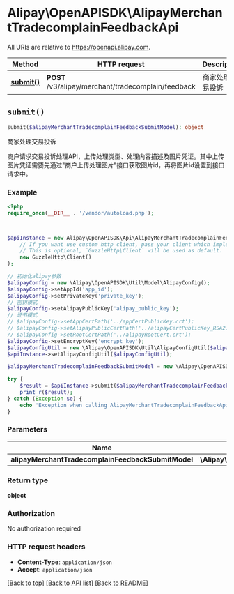 # Alipay\OpenAPISDK\AlipayMerchantTradecomplainFeedbackApi

All URIs are relative to https://openapi.alipay.com.

Method | HTTP request | Description
------------- | ------------- | -------------
[**submit()**](AlipayMerchantTradecomplainFeedbackApi.md#submit) | **POST** /v3/alipay/merchant/tradecomplain/feedback | 商家处理交易投诉


## `submit()`

```php
submit($alipayMerchantTradecomplainFeedbackSubmitModel): object
```

商家处理交易投诉

商户请求交易投诉处理API，上传处理类型、处理内容描述及图片凭证。其中上传图片凭证需要先通过\"商户上传处理图片\"接口获取图片id，再将图片id设置到接口请求中。

### Example

```php
<?php
require_once(__DIR__ . '/vendor/autoload.php');



$apiInstance = new Alipay\OpenAPISDK\Api\AlipayMerchantTradecomplainFeedbackApi(
    // If you want use custom http client, pass your client which implements `GuzzleHttp\ClientInterface`.
    // This is optional, `GuzzleHttp\Client` will be used as default.
    new GuzzleHttp\Client()
);

// 初始化alipay参数
$alipayConfig = new \Alipay\OpenAPISDK\Util\Model\AlipayConfig();
$alipayConfig->setAppId('app_id');
$alipayConfig->setPrivateKey('private_key');
// 密钥模式
$alipayConfig->setAlipayPublicKey('alipay_public_key');
// 证书模式
// $alipayConfig->setAppCertPath('../appCertPublicKey.crt');
// $alipayConfig->setAlipayPublicCertPath('../alipayCertPublicKey_RSA2.crt');
// $alipayConfig->setRootCertPath('../alipayRootCert.crt');
$alipayConfig->setEncryptKey('encrypt_key');
$alipayConfigUtil = new \Alipay\OpenAPISDK\Util\AlipayConfigUtil($alipayConfig);
$apiInstance->setAlipayConfigUtil($alipayConfigUtil);

$alipayMerchantTradecomplainFeedbackSubmitModel = new \Alipay\OpenAPISDK\Model\AlipayMerchantTradecomplainFeedbackSubmitModel(); // \Alipay\OpenAPISDK\Model\AlipayMerchantTradecomplainFeedbackSubmitModel

try {
    $result = $apiInstance->submit($alipayMerchantTradecomplainFeedbackSubmitModel);
    print_r($result);
} catch (Exception $e) {
    echo 'Exception when calling AlipayMerchantTradecomplainFeedbackApi->submit: ', $e->getMessage(), PHP_EOL;
}
```

### Parameters

Name | Type | Description  | Notes
------------- | ------------- | ------------- | -------------
 **alipayMerchantTradecomplainFeedbackSubmitModel** | **\Alipay\OpenAPISDK\Model\AlipayMerchantTradecomplainFeedbackSubmitModel**|  | [optional]

### Return type

**object**

### Authorization

No authorization required

### HTTP request headers

- **Content-Type**: `application/json`
- **Accept**: `application/json`

[[Back to top]](#) [[Back to API list]](../../README.md#api-endpoints)
[[Back to README]](../../README.md)
